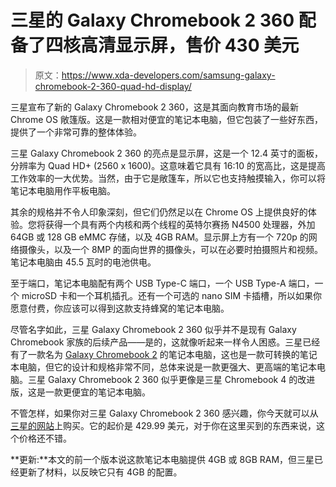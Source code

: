 # 三星的 Galaxy Chromebook 2 360 配备了四核高清显示屏，售价 430 美元

> 原文：<https://www.xda-developers.com/samsung-galaxy-chromebook-2-360-quad-hd-display/>

三星宣布了新的 Galaxy Chromebook 2 360，这是其面向教育市场的最新 Chrome OS 敞篷版。这是一款相对便宜的笔记本电脑，但它包装了一些好东西，提供了一个非常可靠的整体体验。

三星 Galaxy Chromebook 2 360 的亮点是显示屏，这是一个 12.4 英寸的面板，分辨率为 Quad HD+ (2560 x 1600)。这意味着它具有 16:10 的宽高比，这是提高工作效率的一大优势。当然，由于它是敞篷车，所以它也支持触摸输入，你可以将笔记本电脑用作平板电脑。

其余的规格并不令人印象深刻，但它们仍然足以在 Chrome OS 上提供良好的体验。您将获得一个具有两个内核和两个线程的英特尔赛扬 N4500 处理器，外加 64GB 或 128 GB eMMC 存储，以及 4GB RAM。显示屏上方有一个 720p 的网络摄像头，以及一个 8MP 的面向世界的摄像头，可以在必要时拍摄照片和视频。笔记本电脑由 45.5 瓦时的电池供电。

至于端口，笔记本电脑配有两个 USB Type-C 端口，一个 USB Type-A 端口，一个 microSD 卡和一个耳机插孔。还有一个可选的 nano SIM 卡插槽，所以如果你愿意付费，你应该可以得到这款支持蜂窝的笔记本电脑。

尽管名字如此，三星 Galaxy Chromebook 2 360 似乎并不是现有 Galaxy Chromebook 家族的后续产品——是的，这就像听起来一样令人困惑。三星已经有了一款名为 [Galaxy Chromebook 2](https://www.xda-developers.com/samsung-galaxy-chromebook-2/) 的笔记本电脑，这也是一款可转换的笔记本电脑，但它的设计和规格非常不同，总体来说是一款更强大、更高端的笔记本电脑。三星 Galaxy Chromebook 2 360 似乎更像是三星 Chromebook 4 的改进版，这是一款更便宜的笔记本电脑。

不管怎样，如果你对三星 Galaxy Chromebook 2 360 感兴趣，你今天就可以从[三星的网站](https://shop-links.co/1771647761705640424?u1=82335343-7ebd-4f26-8c13-7481f3ab7b05)上购买。它的起价是 429.99 美元，对于你在这里买到的东西来说，这个价格还不错。

**更新:**本文的前一个版本说这款笔记本电脑提供 4GB 或 8GB RAM，但三星已经更新了材料，以反映它只有 4GB 的配置。